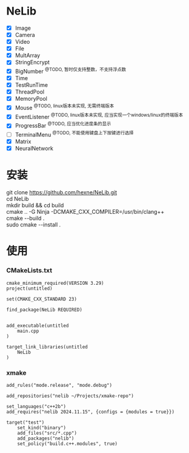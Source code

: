# NeLib
- [x] Image
- [x] Camera
- [x] Video
- [x] File
- [x] MultArray
- [x] StringEncrypt
- [x] BigNumber <sup> @TODO, 暂时仅支持整数，不支持浮点数
- [x] Time
- [x] TestRunTime
- [x] ThreadPool
- [x] MemoryPool
- [x] Mouse <sup> @TODO, linux版本未实现, 无需终端版本
- [x] EventListener <sup> @TODO, linux版本未实现, 应当实现一个windows/linux的终端版本
- [x] ProgressBar <sup> @TODO, 应当优化进度条的显示
- [ ] TerminalMenu <sup> @TODO, 不能使用键盘上下按键进行选择
- [x] Matrix
- [x] NeuralNetwork

# 安装
git clone https://github.com/hexne/NeLib.git  
cd NeLib  
mkdir build && cd build  
cmake .. -G Ninja -DCMAKE_CXX_COMPILER=/usr/bin/clang++  
cmake --build .  
sudo cmake --install .  


# 使用
### CMakeLists.txt
```
cmake_minimum_required(VERSION 3.29)
project(untitled)

set(CMAKE_CXX_STANDARD 23)

find_package(NeLib REQUIRED)


add_executable(untitled
    main.cpp
)

target_link_libraries(untitled
    NeLib
)

```
### xmake
```
add_rules("mode.release", "mode.debug")

add_repositories("nelib ~/Projects/xmake-repo")

set_languages("c++2b")
add_requires("nelib 2024.11.15", {configs = {modules = true}})

target("test")
    set_kind("binary")
    add_files("src/*.cpp")
    add_packages("nelib")
    set_policy("build.c++.modules", true)
```
